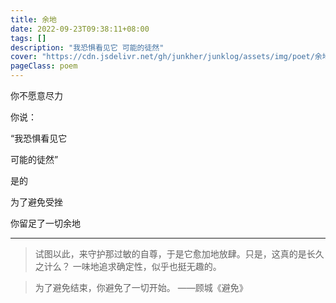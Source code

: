 ```yaml
---
title: 余地
date: 2022-09-23T09:38:11+08:00
tags: []
description: "我恐惧看见它 可能的徒然"
cover: "https://cdn.jsdelivr.net/gh/junkher/junklog/assets/img/poet/余地1062.jpg"
pageClass: poem
---
```


你不愿意尽力

你说：

“我恐惧看见它

可能的徒然”

是的

为了避免受挫

你留足了一切余地


---



> 试图以此，来守护那过敏的自尊，于是它愈加地放肆。只是，这真的是长久之计么？ 
> 一味地追求确定性，似乎也挺无趣的。

> 为了避免结束，你避免了一切开始。
> 											——顾城《避免》
